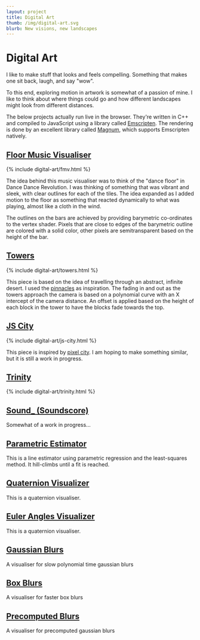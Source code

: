 ```yaml
---
layout: project
title: Digital Art
thumb: /img/digital-art.svg
blurb: New visions, new landscapes
---
```


<script src="{{ "/js/three.min.js" | prepend: site.baseurl }} "></script>

Digital Art
===========

I like to make stuff that looks and feels compelling. Something that makes one
sit back, laugh, and say "wow".

To this end, exploring motion in artwork is somewhat of a passion of mine. I
like to think about where things could go and how different landscapes might
look from different distances.

The below projects actually run live in the browser. They're written in
C++ and compiled to JavaScript using a library called [Emscripten](http://github.com/kripken/emscripten).
The rendering is done by an excellent library called [Magnum](http://github.com/mosra/magnum),
which supports Emscripten natively.

[Floor Music Visualiser](/artwork/fmv)
----------------------

{% include digital-art/fmv.html %}

The idea behind this music visualiser was to think of the "dance floor"
in Dance Dance Revolution. I was thinking of something that was vibrant and
sleek, with clear outlines for each of the tiles. The idea expanded as I
added motion to the floor as something that reacted dynamically to what was
playing, almost like a cloth in the wind.

The outlines on the bars are achieved by providing barymetric co-ordinates
to the vertex shader. Pixels that are close to edges of the barymetric
outline are colored with a solid color, other pixels are semitransparent
based on the height of the bar.

[Towers](/artwork/towers)
------

{% include digital-art/towers.html %}

This piece is based on the idea of travelling through an abstract, infinite
desert. I used the [pinnacles](https://en.wikipedia.org/wiki/The_Pinnacles_(Western_Australia))
as inspiration. The fading in and out as the towers approach the camera
is based on a polynomial curve with an X intercept of the camera distance. An
offset is applied based on the height of each block in the tower to have
the blocks fade towards the top.


[JS City](/artwork/jscity)
-------

{% include digital-art/js-city.html %}

This piece is inspired by [pixel city](https://www.youtube.com/watch?v=-d2-PtK4F6Y).
I am hoping to make something similar, but it is still a work in progress.


[Trinity](/artwork/trinity)
-------

{% include digital-art/trinity.html %}

[Sound_ (Soundscore)](/artwork/sound_)
-------

Somewhat of a work in progress...

[Parametric Estimator](/artwork/parametric-fit)
-------

This is a line estimator using parametric regression and the least-squares
method. It hill-climbs until a fit is reached.

[Quaternion Visualizer](/artwork/quaternions)
-------

This is a quaternion visualiser.

[Euler Angles Visualizer](/artwork/euler)
-------

This is a quaternion visualiser.

[Gaussian Blurs](/artwork/gaussblur)
-------

A visualiser for slow polynomial time gaussian blurs

[Box Blurs](/artwork/gaussblur)
-------

A visualiser for faster box blurs

[Precomputed Blurs](/artwork/fastblur)
-------

A visualiser for precomputed gaussian blurs